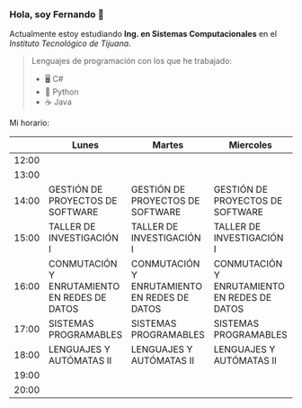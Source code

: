 ### Hola, soy Fernando 👋

Actualmente estoy estudiando **Ing. en Sistemas Computacionales** en el *Instituto Tecnológico de Tijuana*.

> Lenguajes de programación con los que he trabajado:
>
>* 🖥️ C# 
>* 🐍 Python
>* ☕ Java


Mi horario:


|       | Lunes                                        | Martes                                       | Miercoles                                    | Jueves                                       | Viernes                                      |
|-------|----------------------------------------------|----------------------------------------------|----------------------------------------------|----------------------------------------------|----------------------------------------------|
| 12:00 |                                              |                                              |                                              |                                              |                                              |
| 13:00 |                                              |                                              |                                              |                                              |                                              |
| 14:00 | GESTIÓN DE PROYECTOS DE SOFTWARE             | GESTIÓN DE PROYECTOS DE SOFTWARE             | GESTIÓN DE PROYECTOS DE SOFTWARE             | GESTIÓN DE PROYECTOS DE SOFTWARE             | GESTIÓN DE PROYECTOS DE SOFTWARE             |
| 15:00 | TALLER DE INVESTIGACIÓN I                    | TALLER DE INVESTIGACIÓN I                    | TALLER DE INVESTIGACIÓN I                    | TALLER DE INVESTIGACIÓN I                    | GESTIÓN DE PROYECTOS DE SOFTWARE             |
| 16:00 | CONMUTACIÓN Y ENRUTAMIENTO EN REDES DE DATOS | CONMUTACIÓN Y ENRUTAMIENTO EN REDES DE DATOS | CONMUTACIÓN Y ENRUTAMIENTO EN REDES DE DATOS | CONMUTACIÓN Y ENRUTAMIENTO EN REDES DE DATOS | CONMUTACIÓN Y ENRUTAMIENTO EN REDES DE DATOS |
| 17:00 | SISTEMAS PROGRAMABLES                        | SISTEMAS PROGRAMABLES                        | SISTEMAS PROGRAMABLES                        | SISTEMAS PROGRAMABLES                        |                                              |
| 18:00 | LENGUAJES Y AUTÓMATAS II                     | LENGUAJES Y AUTÓMATAS II                     | LENGUAJES Y AUTÓMATAS II                     | LENGUAJES Y AUTÓMATAS II                     | LENGUAJES Y AUTÓMATAS II                     |
| 19:00 |                                              |                                              |                                              |                                              |                                              |
| 20:00 |                                              |                                              |                                              |                                              |                                              |
